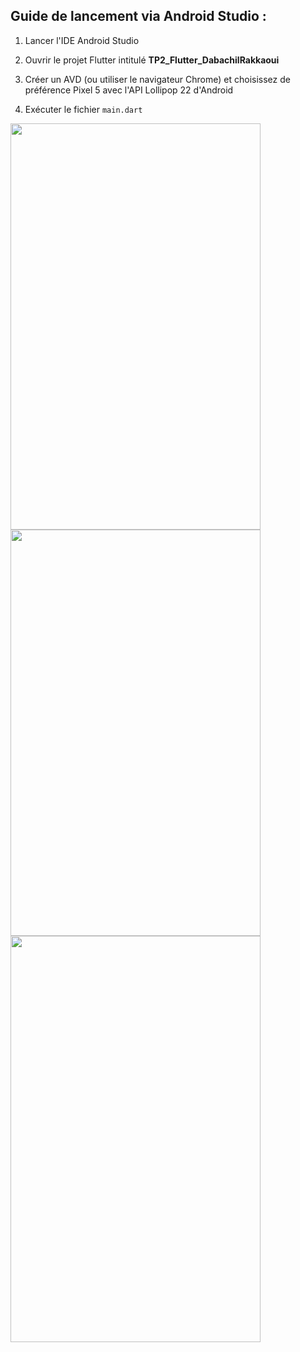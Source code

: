 Guide de lancement via Android Studio :
-----------------------------------------

1. Lancer l'IDE Android Studio

2. Ouvrir le projet Flutter intitulé <b>TP2_Flutter_DabachilRakkaoui</b> 

3. Créer un AVD (ou utiliser le navigateur Chrome) et choisissez de préférence Pixel 5 avec l'API Lollipop 22 d'Android

4. Exécuter le fichier `main.dart` 

<div class="row">
  <div class="column">
    <img src="./Exercice1.gif?raw=true" width="400" height="650">
  </div>
  <div class="column">
    <img src="./Exercice2.gif?raw=true" width="400" height="650">
  </div>
  <div class="column">
    <img src="./WeatherApp.gif?raw=true" width="400" height="650">
  </div>
</div>
